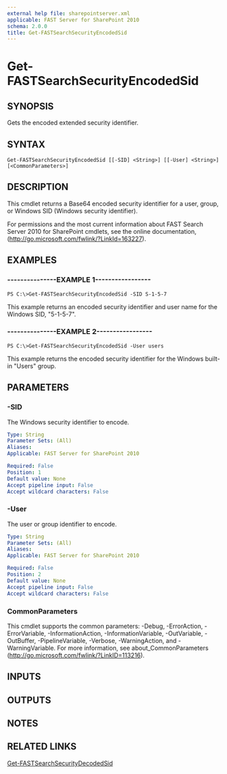 ```yaml
---
external help file: sharepointserver.xml
applicable: FAST Server for SharePoint 2010
schema: 2.0.0
title: Get-FASTSearchSecurityEncodedSid
---
```


# Get-FASTSearchSecurityEncodedSid

## SYNOPSIS
Gets the encoded extended security identifier.

## SYNTAX

```
Get-FASTSearchSecurityEncodedSid [[-SID] <String>] [[-User] <String>] [<CommonParameters>]
```

## DESCRIPTION
This cmdlet returns a Base64 encoded security identifier for a user, group, or Windows SID (Windows security identifier).

For permissions and the most current information about FAST Search Server 2010 for SharePoint cmdlets, see the online documentation, (http://go.microsoft.com/fwlink/?LinkId=163227).

## EXAMPLES

### ---------------EXAMPLE 1-----------------
```
PS C:\>Get-FASTSearchSecurityEncodedSid -SID S-1-5-7
```

This example returns an encoded security identifier and user name for the Windows SID, "5-1-5-7".

### ---------------EXAMPLE 2-----------------
```
PS C:\>Get-FASTSearchSecurityEncodedSid -User users
```

This example returns the encoded security identifier for the Windows built-in "Users" group.

## PARAMETERS

### -SID
The Windows security identifier to encode.

```yaml
Type: String
Parameter Sets: (All)
Aliases: 
Applicable: FAST Server for SharePoint 2010

Required: False
Position: 1
Default value: None
Accept pipeline input: False
Accept wildcard characters: False
```

### -User
The user or group identifier to encode.

```yaml
Type: String
Parameter Sets: (All)
Aliases: 
Applicable: FAST Server for SharePoint 2010

Required: False
Position: 2
Default value: None
Accept pipeline input: False
Accept wildcard characters: False
```

### CommonParameters
This cmdlet supports the common parameters: -Debug, -ErrorAction, -ErrorVariable, -InformationAction, -InformationVariable, -OutVariable, -OutBuffer, -PipelineVariable, -Verbose, -WarningAction, and -WarningVariable. For more information, see about_CommonParameters (http://go.microsoft.com/fwlink/?LinkID=113216).

## INPUTS

## OUTPUTS

## NOTES

## RELATED LINKS

[Get-FASTSearchSecurityDecodedSid](Get-FASTSearchSecurityDecodedSid.md)

